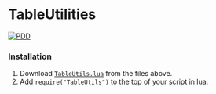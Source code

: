 # TableUtilities
[![PDD](https://img.shields.io/badge/LPCX01-white?logo=googledocs)](https://docs.google.com/document/d/1hqyJxjJS13CjTQ4bT9UbYy7BaQCj0XmwsxE7TUx7wrU/edit?usp=drivesdk)

### Installation
1. Download [`TableUtils.lua`](https://github.com/cyancoderix/TableUtils/blob/main/TableUtils.lua) from the files above.
2. Add `require("TableUtils")` to the top of your script in lua.

